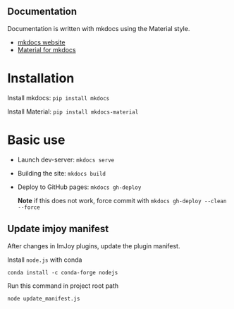
## Documentation
Documentation is written with mkdocs using the Material style.

* [mkdocs website](https://www.mkdocs.org/)
* [Material for mkdocs](https://squidfunk.github.io/mkdocs-material/)

# Installation

Install mkdocs:  `pip install mkdocs`

Install Material: `pip install mkdocs-material`

# Basic use

* Launch dev-server: `mkdocs serve`
* Building the site: `mkdocs build`
* Deploy to GitHub pages: `mkdocs gh-deploy`

    __Note__ if this does not work, force commit with `mkdocs gh-deploy --clean --force`

## Update imjoy manifest
After changes in ImJoy plugins, update the plugin manifest.

Install `node.js` with conda

```
conda install -c conda-forge nodejs
```

Run this command in project root path
```
node update_manifest.js
```